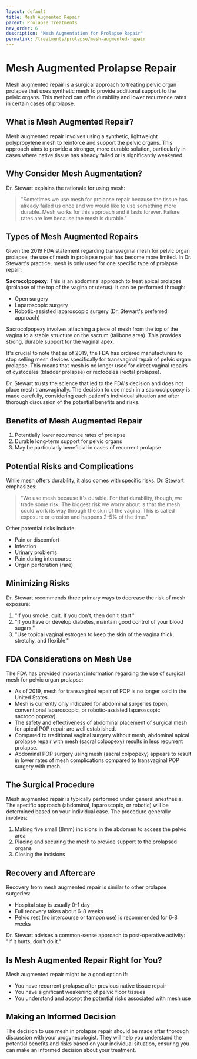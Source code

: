 ```yaml
---
layout: default
title: Mesh Augmented Repair
parent: Prolapse Treatments
nav_order: 6
description: "Mesh Augmentation for Prolapse Repair"
permalink: /treatments/prolapse/mesh-augmented-repair
---
```


# Mesh Augmented Prolapse Repair

Mesh augmented repair is a surgical approach to treating pelvic organ prolapse that uses synthetic mesh to provide additional support to the pelvic organs. This method can offer durability and lower recurrence rates in certain cases of prolapse.

## What is Mesh Augmented Repair?

Mesh augmented repair involves using a synthetic, lightweight polypropylene mesh to reinforce and support the pelvic organs. This approach aims to provide a stronger, more durable solution, particularly in cases where native tissue has already failed or is significantly weakened.

## Why Consider Mesh Augmentation?

Dr. Stewart explains the rationale for using mesh:

> "Sometimes we use mesh for prolapse repair because the tissue has already failed us once and we would like to use something more durable. Mesh works for this approach and it lasts forever. Failure rates are low because the mesh is durable."

## Types of Mesh Augmented Repairs

Given the 2019 FDA statement regarding transvaginal mesh for pelvic organ prolapse, the use of mesh in prolapse repair has become more limited. In Dr. Stewart's practice, mesh is only used for one specific type of prolapse repair:

**Sacrocolpopexy**: This is an abdominal approach to treat apical prolapse (prolapse of the top of the vagina or uterus). It can be performed through:
- Open surgery
- Laparoscopic surgery
- Robotic-assisted laparoscopic surgery (Dr. Stewart's preferred approach)

Sacrocolpopexy involves attaching a piece of mesh from the top of the vagina to a stable structure on the sacrum (tailbone area). This provides strong, durable support for the vaginal apex.

It's crucial to note that as of 2019, the FDA has ordered manufacturers to stop selling mesh devices specifically for transvaginal repair of pelvic organ prolapse. This means that mesh is no longer used for direct vaginal repairs of cystoceles (bladder prolapse) or rectoceles (rectal prolapse).

Dr. Stewart trusts the science that led to the FDA's decision and does not place mesh transvaginally. The decision to use mesh in a sacrocolpopexy is made carefully, considering each patient's individual situation and after thorough discussion of the potential benefits and risks.

## Benefits of Mesh Augmented Repair

1. Potentially lower recurrence rates of prolapse
2. Durable long-term support for pelvic organs
3. May be particularly beneficial in cases of recurrent prolapse

## Potential Risks and Complications

While mesh offers durability, it also comes with specific risks. Dr. Stewart emphasizes:

> "We use mesh because it's durable. For that durability, though, we trade some risk. The biggest risk we worry about is that the mesh could work its way through the skin of the vagina. This is called exposure or erosion and happens 2-5% of the time."

Other potential risks include:

- Pain or discomfort
- Infection
- Urinary problems
- Pain during intercourse
- Organ perforation (rare)

## Minimizing Risks

Dr. Stewart recommends three primary ways to decrease the risk of mesh exposure:

1. "If you smoke, quit. If you don't, then don't start."
2. "If you have or develop diabetes, maintain good control of your blood sugars."
3. "Use topical vaginal estrogen to keep the skin of the vagina thick, stretchy, and flexible."

## FDA Considerations on Mesh Use

The FDA has provided important information regarding the use of surgical mesh for pelvic organ prolapse:

- As of 2019, mesh for transvaginal repair of POP is no longer sold in the United States.
- Mesh is currently only indicated for abdominal surgeries (open, conventional laparoscopic, or robotic-assisted laparoscopic sacrocolpopexy).
- The safety and effectiveness of abdominal placement of surgical mesh for apical POP repair are well established.
- Compared to traditional vaginal surgery without mesh, abdominal apical prolapse repair with mesh (sacral colpopexy) results in less recurrent prolapse.
- Abdominal POP surgery using mesh (sacral colpopexy) appears to result in lower rates of mesh complications compared to transvaginal POP surgery with mesh.

## The Surgical Procedure

Mesh augmented repair is typically performed under general anesthesia. The specific approach (abdominal, laparoscopic, or robotic) will be determined based on your individual case. The procedure generally involves:

1. Making five small (8mm) incisions in the abdomen to access the pelvic area
2. Placing and securing the mesh to provide support to the prolapsed organs
3. Closing the incisions

## Recovery and Aftercare

Recovery from mesh augmented repair is similar to other prolapse surgeries:

- Hospital stay is usually 0-1 day
- Full recovery takes about 6-8 weeks
- Pelvic rest (no intercourse or tampon use) is recommended for 6-8 weeks

Dr. Stewart advises a common-sense approach to post-operative activity: "If it hurts, don't do it."

## Is Mesh Augmented Repair Right for You?

Mesh augmented repair might be a good option if:

- You have recurrent prolapse after previous native tissue repair
- You have significant weakening of pelvic floor tissues
- You understand and accept the potential risks associated with mesh use

## Making an Informed Decision

The decision to use mesh in prolapse repair should be made after thorough discussion with your urogynecologist. They will help you understand the potential benefits and risks based on your individual situation, ensuring you can make an informed decision about your treatment.